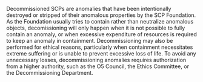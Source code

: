 Decommissioned SCPs are anomalies that have been intentionally destroyed or stripped of their anomalous properties by the SCP Foundation. 
As the Foundation usually tries to contain rather than neutralize anomalous objects, decomissioning will only happen when it is not possible to fully contain an anomaly, or when excessive expenditure of resources is required to keep an anomaly in containment. Decommissioning may also be performed for ethical reasons, particularly when containment necessitates extreme suffering or is unable to prevent excessive loss of life.
To avoid any unnecessary losses, decommissioning anomalies requires authorization from a higher authority, such as the O5 Council, the Ethics Committee, or the Decommissioning Department.